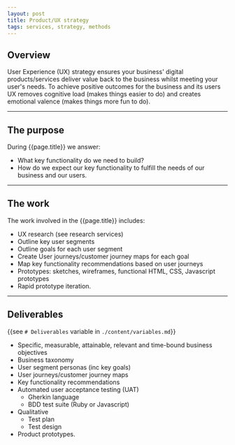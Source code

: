 ```yaml
---
layout: post
title: Product/UX strategy
tags: services, strategy, methods
---
```


## Overview

User Experience (UX) strategy ensures your business' digital products/services deliver value back to the business whilst meeting your user's needs. To achieve positive outcomes for the business and its users UX removes cognitive load (makes things easier to do) and creates emotional valence (makes things more fun to do).

***

## The purpose

During {{page.title}} we answer:

* What key functionality do we need to build?
* How do we expect our key functionality to fulfill the needs of our business and our users.

***

## The work

The work involved in the {{page.title}} includes:

* UX research (see research services)
* Outline key user segments
* Outline goals for each user segment
* Create User journeys/customer journey maps for each goal
* Map key functionality recommendations based on user journeys
* Prototypes: sketches, wireframes, functional HTML, CSS, Javascript prototypes
* Rapid prototype iteration.

***

## Deliverables

{{see `# Deliverables` variable in `./content/variables.md`}}

* Specific, measurable, attainable, relevant and time-bound business objectives
* Business taxonomy
* User segment personas (inc key goals)
* User journeys/customer journey maps
* Key functionality recommendations
* Automated user acceptance testing (UAT)
	- Gherkin language
	- BDD test suite (Ruby  or Javascript)
* Qualitative
	- Test plan
	- Test design
* Product prototypes.